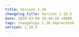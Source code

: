 ```yaml
---
title: Version 1.18
changelog_title: Version 1.18.5
date: 2020-03-09 19:44:10 +0000
tags: changelogs 1.18 deprecated
version: 1.18.5
---
```

<script src="https://gist.github.com/spinnaker-release/306d7e241272980642e918f64ed91fe3.js?file=1.18.5.md"/>
<script src="https://gist.github.com/spinnaker-release/306d7e241272980642e918f64ed91fe3.js?file=1.18.4.md"/>
<script src="https://gist.github.com/spinnaker-release/306d7e241272980642e918f64ed91fe3.js?file=1.18.3.md"/>
<script src="https://gist.github.com/spinnaker-release/306d7e241272980642e918f64ed91fe3.js?file=1.18.2.md"/>
<script src="https://gist.github.com/spinnaker-release/306d7e241272980642e918f64ed91fe3.js?file=1.18.1.md"/>
<script src="https://gist.github.com/spinnaker-release/306d7e241272980642e918f64ed91fe3.js?file=1.18.0.md"/>

